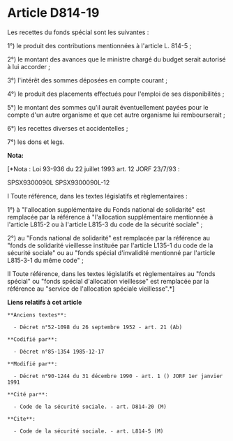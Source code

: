 # Article D814-19

Les recettes du fonds spécial sont les suivantes : 

1°) le produit des contributions mentionnées à l'article L. 814-5 ; 

2°) le montant des avances que le ministre chargé du budget serait autorisé à lui accorder ; 

3°) l'intérêt des sommes déposées en compte courant ; 

4°) le produit des placements effectués pour l'emploi de ses disponibilités ; 

5°) le montant des sommes qu'il aurait éventuellement payées pour le compte d'un autre organisme et que cet autre organisme
lui rembourserait ; 

6°) les recettes diverses et accidentelles ; 

7°) les dons et legs.

**Nota:**

[*Nota : Loi 93-936 du 22 juillet 1993 art. 12 JORF 23/7/93 :

SPSX9300090L SPSX9300090L-12

I Toute référence, dans les textes législatifs et règlementaires :

1°) à "l'allocation supplémentaire du Fonds national de solidarité" est remplacée par la référence à "l'allocation
supplémentaire mentionnée à l'article L815-2 ou à l'article L815-3 du code de la sécurité sociale" ;

2°) au "Fonds national de solidarité" est remplacée par la référence au "fonds de solidarité vieillesse instituée par
l'article L135-1 du code de la sécurité sociale" ou au "fonds spécial d'invalidité mentionné par l'article L815-3-1 du même
code" ;

II Toute référence, dans les textes législatifs et règlementaires au "fonds spécial" ou "fonds spécial d'allocation
vieillesse" est remplacée par la référence au "service de l'allocation spéciale vieillesse".*]

**Liens relatifs à cet article**

	**Anciens textes**:

	  - Décret n°52-1098 du 26 septembre 1952 - art. 21 (Ab)

	**Codifié par**:

	  - Décret n°85-1354 1985-12-17

	**Modifié par**:

	  - Décret n°90-1244 du 31 décembre 1990 - art. 1 () JORF 1er janvier 1991

	**Cité par**:

	  - Code de la sécurité sociale. - art. D814-20 (M)

	**Cite**:

	  - Code de la sécurité sociale. - art. L814-5 (M)
